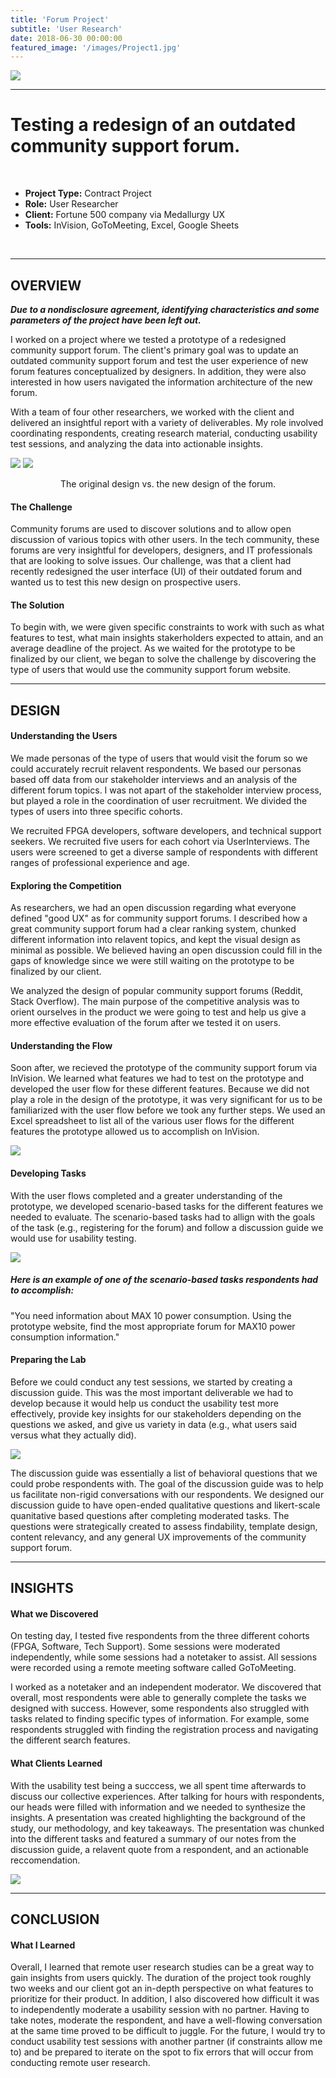 ```yaml
---
title: 'Forum Project'
subtitle: 'User Research'
date: 2018-06-30 00:00:00
featured_image: '/images/Project1.jpg'
---
```


![](/images/Project1.jpg)

---

# Testing a redesign of an outdated community support forum.
<br>

* **Project Type:** Contract Project
* **Role:** User Researcher
* **Client:** Fortune 500 company via Medallurgy UX
* **Tools:** InVision, GoToMeeting, Excel, Google Sheets
<br>

---


## OVERVIEW

**_Due to a nondisclosure agreement, identifying characteristics and some parameters of the project have been left out._**


I worked on a project where we tested a prototype of a redesigned community support forum. The client's primary goal was to update an outdated community support forum and test the user experience of new forum features conceptualized by designers. In addition, they were also interested in how users navigated the information architecture of the new forum.  


With a team of four other researchers, we worked with the client and delivered an insightful report with a variety of deliverables. My role involved coordinating respondents, creating research material, conducting usability test sessions, and analyzing the data into actionable insights.

<div class="gallery" data-columns="1">
	<img src="/images/SupportForum1.jpg">
	<img src="/images/SupportForum7.png">
</div>
<p style="text-align: center;"> The original design vs. the new design of the forum.</p>


#### The Challenge

Community forums are used to discover solutions and to allow open discussion of various topics with other users. In the tech community, these forums are very insightful for developers, designers, and IT professionals that are looking to solve issues. Our challenge, was that a client had recently redesigned the user interface (UI) of their outdated forum and wanted us to test this new design on prospective users.

#### The Solution

To begin with, we were given specific constraints to work with such as what features to test, what main insights stakerholders expected to attain, and an average deadline of the project. As we waited for the prototype to be finalized by our client, we began to solve the challenge by discovering the type of users that would use the community support forum website.


---


## DESIGN


#### Understanding the Users

We made personas of the type of users that would visit the forum so we could accurately recruit relavent respondents. We based our personas based off data from our stakeholder interviews and an analysis of the different forum topics. I was not apart of the stakeholder interview process, but played a role in the coordination of user recruitment. We divided the types of users into three specific cohorts.


We recruited FPGA developers, software developers, and technical support seekers. We recruited five users for each cohort via UserInterviews. The users were screened to get a diverse sample of respondents with different ranges of professional experience and age.


#### Exploring the Competition 

 As researchers, we had an open discussion regarding what everyone defined "good UX" as for community support forums. I described how a great community support forum had a clear ranking system, chunked different information into relavent topics, and kept the visual design as minimal as possible. We believed having an open discussion could fill in the gaps of knowledge since we were still waiting on the prototype to be finalized by our client.
 
 
 We analyzed the design of popular community support forums (Reddit, Stack Overflow). The main purpose of the competitive analysis was to orient ourselves in the product we were going to test and help us give a more effective evaluation of the forum after we tested it on users.


#### Understanding the Flow

Soon after, we recieved the prototype of the community support forum via InVision. We learned what features we had to test on the prototype and developed the user flow for these different features. Because we did not play a role in the design of the prototype, it was very significant for us to be familiarized with the user flow before we took any further steps. We used an Excel spreadsheet to list all of the various user flows for the different features the prototype allowed us to accomplish on InVision.


![](/images/SupportForum4.png)


#### Developing Tasks

With the user flows completed and a greater understanding of the prototype, we developed scenario-based tasks for the different features we needed to evaluate. The scenario-based tasks had to allign with the goals of the task (e.g., registering for the forum) and follow a discussion guide we would use for usability testing.


![](/images/SupportForum3.png)


##### Here is an example of one of the scenario-based tasks respondents had to accomplish:

"You need information about MAX 10 power consumption. Using the prototype website, find the most appropriate forum for MAX10 power consumption information."


#### Preparing the Lab

Before we could conduct any test sessions, we started by creating a discussion guide. This was the most important deliverable we had to develop because it would help us conduct the usability test more effectively, provide key insights for our stakeholders depending on the questions we asked, and give us variety in data (e.g., what users said versus what they actually did). 


![](/images/SupportForum6.png)


The discussion guide was essentially a list of behavioral questions that we could probe respondents with. The goal of the discussion guide was to help us facilitate non-rigid conversations with our respondents. We designed our discussion guide to have open-ended qualitative questions and likert-scale quanitative based questions after completing moderated tasks. The questions were strategically created to assess findability, template design, content relevancy, and any general UX improvements of the community support forum.


---


## INSIGHTS

#### What we Discovered


On testing day, I tested five respondents from the three different cohorts (FPGA, Software, Tech Support). Some sessions were moderated independently, while some sessions had a notetaker to assist. All sessions were recorded using a remote meeting software called GoToMeeting.


I worked as a notetaker and an independent moderator. We discovered that overall, most respondents were able to generally complete the tasks we designed with success. However, some respondents also struggled with tasks related to finding specific types of information. For example, some respondents struggled with finding the registration process and navigating the different search features. 

#### What Clients Learned


With the usability test being a succcess, we all spent time afterwards to discuss our collective experiences. After talking for hours with respondents, our heads were filled with information and we needed to synthesize the insights. A presentation was created highlighting the background of the study, our methodology, and key takeaways. The presentation was chunked into the different tasks and featured a summary of our notes from the discussion guide, a relavent quote from a respondent, and an actionable reccomendation.  


![](/images/SupportForum2.png)

---


## CONCLUSION

#### What I Learned


Overall, I learned that remote user research studies can be a great way to gain insights from users quickly. The duration of the project took roughly two weeks and our client got an in-depth perspective on what features to prioritize for their product. In addition, I also discovered how difficult it was to independently moderate a usability session with no partner. Having to take notes, moderate the respondent, and have a well-flowing conversation at the same time proved to be difficult to juggle. For the future, I would try to conduct usability test sessions with another partner (if constraints allow me to) and be prepared to iterate on the spot to fix errors that will occur from conducting remote user research.
